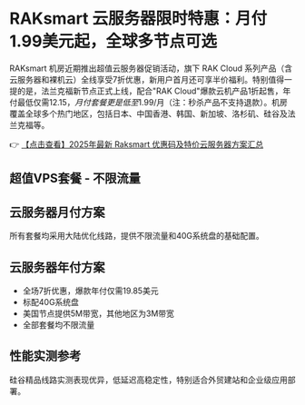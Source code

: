 # RAKsmart 云服务器限时特惠：月付1.99美元起，全球多节点可选

RAKsmart 机房近期推出超值云服务器促销活动，旗下 RAK Cloud 系列产品（含云服务器和裸机云）全线享受7折优惠，新用户首月还可享半价福利。特别值得一提的是，法兰克福新节点正式上线，配合"RAK Cloud"爆款云机产品1折起售，年付最低仅需$12.15，月付套餐更是低至$1.99/月（注：秒杀产品不支持退款）。机房覆盖全球多个热门地区，包括日本、中国香港、韩国、新加坡、洛杉矶、硅谷及法兰克福等。

👉 [【点击查看】2025年最新 Raksmart 优惠码及特价云服务器方案汇总](https://bit.ly/raksmart)

## 超值VPS套餐 - 不限流量

## 云服务器月付方案

所有套餐均采用大陆优化线路，提供不限流量和40G系统盘的基础配置。

## 云服务器年付方案

- 全场7折优惠，爆款年付仅需19.85美元
- 标配40G系统盘
- 美国节点提供5M带宽，其他地区为3M带宽
- 全部套餐均不限流量

## 性能实测参考

硅谷精品线路实测表现优异，低延迟高稳定性，特别适合外贸建站和企业级应用部署。